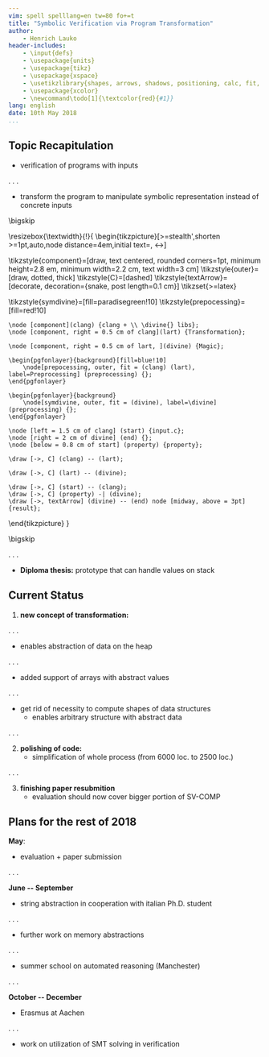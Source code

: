 ```yaml
---
vim: spell spelllang=en tw=80 fo+=t
title: "Symbolic Verification via Program Transformation"
author:
    - Henrich Lauko
header-includes:
    - \input{defs}
    - \usepackage{units}
    - \usepackage{tikz}
    - \usepackage{xspace}
    - \usetikzlibrary{shapes, arrows, shadows, positioning, calc, fit, backgrounds, decorations.pathmorphing}
    - \usepackage{xcolor}
    - \newcommand\todo[1]{\textcolor{red}{#1}}
lang: english
date: 10th May 2018
...
```


## Topic Recapitulation

- verification of programs with inputs

. . .

- transform the program to manipulate symbolic representation instead of
  concrete inputs


\bigskip

\resizebox{\textwidth}{!}{
\begin{tikzpicture}[>=stealth',shorten >=1pt,auto,node distance=4em,initial text=, <->]

\tikzstyle{component}=[draw, text centered, rounded corners=1pt, minimum height=2.8 em, minimum width=2.2 cm, text width=3 cm]
\tikzstyle{outer}=[draw, dotted, thick]
\tikzstyle{C}=[dashed]
\tikzstyle{textArrow}=[decorate, decoration={snake, post length=0.1 cm}]
\tikzset{>=latex}

\tikzstyle{symdivine}=[fill=paradisegreen!10]
\tikzstyle{prepocessing}=[fill=red!10]

    \node [component](clang) {clang + \\ \divine{} libs};
    \node [component, right = 0.5 cm of clang](lart) {Transformation};

    \node [component, right = 0.5 cm of lart, ](divine) {Magic};

    \begin{pgfonlayer}{background}[fill=blue!10]
        \node[prepocessing, outer, fit = (clang) (lart), label=Preprocessing] (preprocessing) {};
    \end{pgfonlayer}

    \begin{pgfonlayer}{background}
        \node[symdivine, outer, fit = (divine), label=\divine] (preprocessing) {};
    \end{pgfonlayer}

    \node [left = 1.5 cm of clang] (start) {input.c};
    \node [right = 2 cm of divine] (end) {};
    \node [below = 0.8 cm of start] (property) {property};

    \draw [->, C] (clang) -- (lart);

    \draw [->, C] (lart) -- (divine);

    \draw [->, C] (start) -- (clang);
    \draw [->, C] (property) -| (divine);
    \draw [->, textArrow] (divine) -- (end) node [midway, above = 3pt] {result};
\end{tikzpicture}
}

\bigskip

. . .

- __Diploma thesis:__ prototype that can handle values on stack

## Current Status

1. __new concept of transformation:__

. . .

- enables abstraction of data on the heap

. . .

- added support of arrays with abstract values

. . .

- get rid of necessity to compute shapes of data structures
    - enables arbitrary structure with abstract data

. . .

2. __polishing of code:__
    - simplification of whole process (from 6000 loc. to 2500 loc.)

. . .

3. __finishing paper resubmition__
    - evaluation should now cover bigger portion of SV-COMP

## Plans for the rest of 2018

__May__:

- evaluation + paper submission

. . .

__June -- September__

- string abstraction in cooperation with italian Ph.D. student

. . .

- further work on memory abstractions

. . .

- summer school on automated reasoning (Manchester)

. . .

__October -- December__

- Erasmus at Aachen

. . .

- work on utilization of SMT solving in verification
